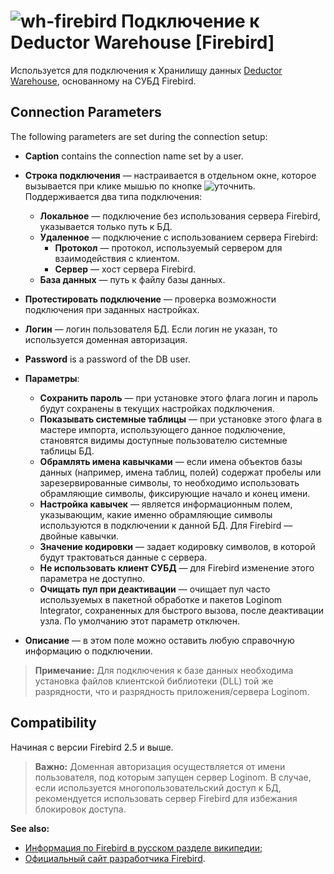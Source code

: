 # ![wh-firebird](../../../images/icons/data-sources/wh-firebird_default.svg) Подключение к Deductor Warehouse [Firebird]

Используется для подключения к Хранилищу данных [Deductor Warehouse](../../../data-format/data-warehouse.md), основанному на СУБД Firebird.

## Connection Parameters

The following parameters are set during the connection setup:

* **Caption** contains the connection name set by a user.
* **Строка подключения** — настраивается в отдельном окне, которое вызывается при клике мышью по кнопке ![уточнить](../../../images/extjs-theme/form/open-trigger/open-trigger_default.svg). Поддерживается два типа подключения:
   * **Локальное** — подключение без использования сервера Firebird, указывается только путь к БД.
   * **Удаленное** — подключение с использованием сервера Firebird:
      * **Протокол** — протокол, используемый сервером для взаимодействия с клиентом.
      * **Сервер** — хост сервера Firebird.
   * **База данных** — путь к файлу базы данных.
* **Протестировать подключение** — проверка возможности подключения при заданных настройках.
* **Логин** — логин пользователя БД. Если логин не указан, то используется доменная авторизация.
* **Password** is a password of the DB user.

* **Параметры**:
   * **Сохранить пароль** — при установке этого флага логин и пароль будут сохранены в текущих настройках подключения.
   * **Показывать системные таблицы** — при установке этого флага в мастере импорта, использующего данное подключение, становятся видимы доступные пользователю системные таблицы БД.
   * **Обрамлять имена кавычками** — если имена объектов базы данных (например, имена таблиц, полей) содержат пробелы или зарезервированные символы, то необходимо использовать обрамляющие символы, фиксирующие начало и конец имени.
   * **Настройка кавычек** — является информационным полем, указывающим, какие именно обрамляющие символы используются в подключении к данной БД. Для Firebird — двойные кавычки.
   * **Значение кодировки** — задает кодировку символов, в которой будут трактоваться данные с сервера.
   * **Не использовать клиент СУБД** — для Firebird изменение этого параметра не доступно.
   * **Очищать пул при деактивации** — очищает пул часто используемых в пакетной обработке и пакетов Loginom Integrator, сохраненных для быстрого вызова, после деактивации узла. По умолчанию этот параметр отключен.

* **Описание** — в этом поле можно оставить любую справочную информацию о подключении.


> **Примечание:** Для подключения к базе данных необходима установка файлов клиентской библиотеки (DLL) той же разрядности, что и разрядность приложения/сервера Loginom.


## Compatibility

Начиная с версии Firebird 2.5 и выше.


> **Важно:** Доменная авторизация осуществляется от имени пользователя, под которым запущен сервер Loginom. В случае, если используется многопользовательский доступ к БД, рекомендуется использовать сервер Firebird для избежания блокировок доступа.


**See also:**

* [Информация по Firebird в русском разделе википедии](https://ru.wikipedia.org/wiki/Firebird);
* [Официальный сайт разработчика Firebird](https://firebirdsql.org/).

